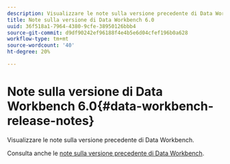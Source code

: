 ```yaml
---
description: Visualizzare le note sulla versione precedente di Data Workbench.
title: Note sulla versione di Data Workbench 6.0
uuid: 36f518a1-7964-4380-9cfe-38950126bbb4
source-git-commit: d9df90242ef96188f4e4b5e6d04cfef196b0a628
workflow-type: tm+mt
source-wordcount: '40'
ht-degree: 20%

---
```



# Note sulla versione di Data Workbench 6.0{#data-workbench-release-notes}

Visualizzare le note sulla versione precedente di Data Workbench.

Consulta anche le [note sulla versione precedente di Data Workbench](https://docs.adobe.com/content/help/en/data-workbench/using/release-notes/c-release-notes-insight-600.html).
